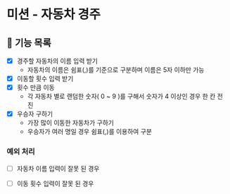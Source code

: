 # 미션 - 자동차 경주

## 🚀 기능 목록

- [x] 경주할 자동차의 이름 입력 받기
  - 자동차의 이름은 쉼표(,)를 기준으로 구분하며 이름은 5자 이하만 가능
- [x] 이동할 횟수 입력 받기
- [x] 횟수 만큼 이동
  - 각 자동차 별로 랜덤한 숫자( 0 ~ 9 )를 구해서 숫자가 4 이상인 경우 한 칸 전진
- [x] 우승자 구하기
  - 가장 많이 이동한 자동차가 구하기
  - 우승자가 여러 명일 경우 쉼표(,)를 이용하여 구분

### 예외 처리
  - [ ] 자동차 이름 입력이 잘못 된 경우
  - [ ] 이동 횟수 입력이 잘못 된 경우

